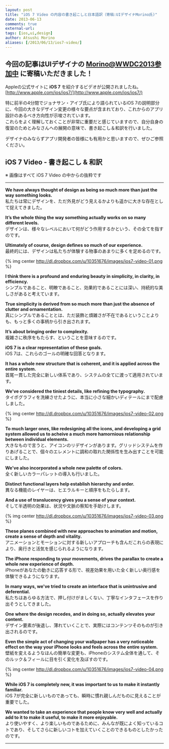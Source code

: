 ```yaml
---
layout: post
title: "iOS 7 Video の内容の書き起こしと日本語訳（寄稿:UIデザイナMorino氏)"
date: 2013-06-13
comments: true
external-url: 
tags: [ios,ui,design]
author: Atsushi Morino
aliases: [/2013/06/13/ios7-video/]
---
```


## 今回の記事はUIデザイナの [Morino@WWDC2013参加中](https://twitter.com/limonomori) に寄稿いただきました！

  
Appleの公式サイトに **iOS 7** を紹介するビデオが公開されましたね。  
[http://www.apple.com/ios/ios7/](http://www.apple.com/ios/ios7/)

特に前半の4分間でジョナサン・アイブ氏により語られているiOS 7の説明部分に、今回の大きなデザイン変更の様々な要点が含まれており、これからのアプリ設計のあるべき方向性が示唆されています。  
これらをよく理解しておくことが非常に重要だと感じていますので、自分自身の復習のためとみなさんへの展開の意味で、書き起こし＆和訳を行いました。  

デザイナのみならずアプリ開発者の皆様にも有用かと思いますので、ぜひご参照ください。

<!-- more -->

## iOS 7 Video - 書き起こし & 和訳

※ 画像はすべて iOS 7 Video の中からの抜粋です

-----

<b>We have always thought of design as being so much more than just the way something looks.</b>  
私たちは常にデザインを、ただ外見がどう見えるかよりも遥かに大きな存在として捉えてきました。

<b>It’s the whole thing the way something actually works on so many different levels.</b>  
デザインは、様々なレベルにおいて何がどう作用するかという、その全てを指すのです。

<b>Ultimately of course, design defines so much of our experience.</b>  
最終的には、デザインは私たちが体験する物事のあまりに多くを定めるのです。

{% img center http://dl.dropbox.com/u/10351676/images/ios7-video-01.png %}

<b>I think there is a profound and enduring beauty in simplicity, in clarity, in efficiency.</b>  
シンプルであること、明瞭であること、効果的であることには深い、持続的な美しさがあると考えています。

<b>True simplicity is derived from so much more than just the absence of clutter and ornamentation.</b>  
真にシンプルであることとは、ただ装飾と煩雑さが不在であるということよりも、もっと多くの事柄から引き出されます。

<b>It’s about bringing order to complexity.</b>  
複雑さに秩序をもたらす、ということを意味するのです。

<b>iOS 7 is a clear representation of these goals.</b>  
iOS 7は、これらのゴールの明確な回答となります。

<b>It has a whole new structure that is coherent, and it is applied across the entire system.</b>  
首尾一貫した完全に新しい体系であり、システムの全てに渡って適用されています。

<b>We’ve considered the tiniest details, like refining the typography.</b>  
タイポグラフィを洗練させたように、本当に小さな細かいディテールにまで配慮しました。

{% img center http://dl.dropbox.com/u/10351676/images/ios7-video-02.png %}

<b>To much larger ones, like redesigning all the icons, and developing a grid system allowed us to acheive a much more hamornious relationship between individual elements.</b>  
大きなもので言うと、アイコンのリデザインがあります。グリッドシステムを作りあげることで、個々のエレメントに調和の取れた関係性を生み出すことを可能にしました。

<b>We’ve also incorporated a whole new palette of colors.</b>  
全く新しいカラーパレットの導入も行いました。

<b>Distinct functional layers help establish hierarchy and order.</b>  
異なる機能のレイヤーは、ヒエラルキーと順序をもたらします。

<b>And a use of translucency gives you a sense of your context.</b>  
そして半透明の効果は、状況や文脈の察知を手助けします。

{% img center http://dl.dropbox.com/u/10351676/images/ios7-video-03.png %}

<b>These planes combined with new approaches to animation and motion, create a sense of depth and vitality.</b>  
アニメーションとモーションに対する新しいアプローチも含んだこれらの表現により、奥行きと活気を感じられるようになります。

<b>The iPhone responding to your movements, drives the parallax to create a whole new experience of depth.</b>  
iPhoneがあなたの動きに応答する形で、視差効果を用いた全く新しい奥行感を体験できるようになります。

<b>In many ways, we've tried to create an interface that is unintrusive and deferential.</b>  
私たちはあらゆる方法で、押し付けがましくない、丁寧なインタフェースを作り出そうとしてきました。

<b>One where the design recedes, and in doing so, actually elevates your content.</b>  
デザイン要素が後退し、薄れていくことで、実際にはコンテンツそのものが引き出されるのです。

<b>Even the simple act of changing your wallpaper has a very noticeable effect on the way your iPhone looks and feels across the entire system.</b>  
壁紙を変えるようなほんの簡単な変更も、iPhoneのシステム全体を通して、そのルック＆フィールに目を引く変化を及ぼすのです。

{% img center http://dl.dropbox.com/u/10351676/images/ios7-video-04.png %}

<b>While iOS 7 is completely new, it was important to us to make it instantly familiar.</b>  
iOS 7が完全に新しいものであっても、瞬時に慣れ親しんだものに見えることが重要でした。

<b>We wanted to take an experience that people know very well and actually add to it to make it useful, to make it more enjoyable.</b>  
より使いやすく、より楽しいものであるために、みんなが既によく知っているコトであり、そしてさらに新しいコトを加えていくことのできるものとしたかったのです。

------
